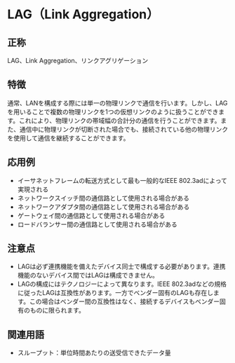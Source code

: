 

# LAG（Link Aggregation）
## 正称
LAG、Link Aggregation、リンクアグリゲーション
## 特徴
通常、LANを構成する際には単一の物理リンクで通信を行います。しかし、LAGを用いることで複数の物理リンクを1つの仮想リンクのように扱うことができます。これにより、物理リンクの帯域幅の合計分の通信を行うことができます。また、通信中に物理リンクが切断された場合でも、接続されている他の物理リンクを使用して通信を継続することができます。

## 応用例
- イーサネットフレームの転送方式として最も一般的なIEEE 802.3adによって実現される
- ネットワークスイッチ間の通信路として使用される場合がある
- ネットワークアダプタ間の通信路として使用される場合がある
- ゲートウェイ間の通信路として使用される場合がある
- ロードバランサー間の通信路として使用される場合がある


## 注意点
- LAGは必ず連携機能を備えたデバイス同士で構成する必要があります。連携機能のないデバイス間ではLAGは構成できません。
- LAGの構成にはテクノロジーによって異なります。IEEE 802.3adなどの規格に従ったLAGは互換性があります。一方でベンダー固有のLAGも存在します。この場合はベンダー間の互換性はなく、接続するデバイスもベンダー固有のものに限られます。

 
## 関連用語
- スループット：単位時間あたりの送受信できたデータ量